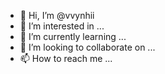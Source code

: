 - 👋 Hi, I’m @vvynhii
- 👀 I’m interested in ...
- 🌱 I’m currently learning ...
- 💞️ I’m looking to collaborate on ...
- 📫 How to reach me ...

<!---
vvynhii/vvynhii is a ✨ special ✨ repository because its `README.md` (this file) appears on your GitHub profile.
You can click the Preview link to take a look at your changes.
--->
